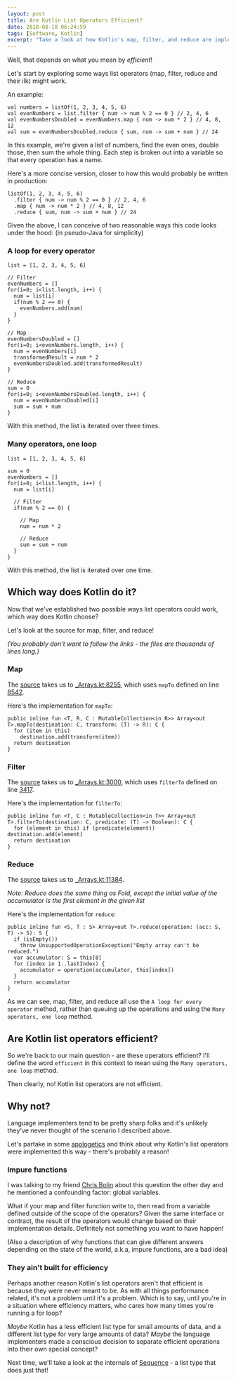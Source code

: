 ```yaml
---
layout: post
title: Are Kotlin List Operators Efficient?
date: 2018-08-18 06:24:59
tags: [Software, Kotlin]
excerpt: "Take a look at how Kotlin's map, filter, and reduce are implemented and what that means for their efficiency."
---
```


Well, that depends on what you mean by _efficient_!

Let's start by exploring some ways list operators (map, filter, reduce and their ilk) might work.

An example:

```lang-kotlin
val numbers = listOf(1, 2, 3, 4, 5, 6)
val evenNumbers = list.filter { num -> num % 2 == 0 } // 2, 4, 6
val evenNumbersDoubled = evenNumbers.map { num -> num * 2 } // 4, 8, 12
val sum = evenNumbersDoubled.reduce { sum, num -> sum + num } // 24
```

In this example, we're given a list of numbers, find the even ones, double those, then sum the whole thing.
Each step is broken out into a variable so that every operation has a name.

Here's a more concise version, closer to how this would probably be written in production:

```lang-kotlin
listOf(1, 2, 3, 4, 5, 6)
  .filter { num -> num % 2 == 0 } // 2, 4, 6
  .map { num -> num * 2 } // 4, 8, 12
  .reduce { sum, num -> sum + num } // 24
```

Given the above, I can conceive of two reasonable ways this code looks under the hood:
(in pseudo-Java for simplicity)

### A loop for every operator

```lang-kotlin
list = [1, 2, 3, 4, 5, 6]

// Filter
evenNumbers = []
for(i=0; i<list.length, i++) {
  num = list[i]
  if(num % 2 == 0) {
    evenNumbers.add(num)
  }
}

// Map
evenNumbersDoubled = []
for(i=0; i<evenNumbers.length, i++) {
  num = evenNumbers[i]
  transformedResult = num * 2
  evenNumbersDoubled.add(transformedResult)
}

// Reduce
sum = 0
for(i=0; i<evenNumbersDoubled.length, i++) {
  num = evenNumbersDoubled[i]
  sum = sum + num
}
```

With this method, the list is iterated over three times.

### Many operators, one loop

```lang-kotlin
list = [1, 2, 3, 4, 5, 6]

sum = 0
evenNumbers = []
for(i=0; i<list.length, i++) {
  num = list[i]

  // Filter
  if(num % 2 == 0) {

    // Map
    num = num * 2

    // Reduce
    sum = sum + num
  }
}
```

With this method, the list is iterated over one time.

## Which way does Kotlin do it?

Now that we've established two possible ways list operators could work, which way does Kotlin choose?

Let's look at the source for map, filter, and reduce!

_(You probably don't want to follow the links - the files are thousands of lines long.)_

### Map

The [source](https://kotlinlang.org/api/latest/jvm/stdlib/kotlin.collections/map.html) takes us to [\_Arrays.kt:8255](https://github.com/JetBrains/kotlin/blob/1.2.60/libraries/stdlib/common/src/generated/_Arrays.kt#L8225), which uses `mapTo` defined on line [8542](https://github.com/JetBrains/kotlin/blob/1.2.60/libraries/stdlib/common/src/generated/_Arrays.kt#L8542).

Here's the implementation for `mapTo`:

```lang-kotlin
public inline fun <T, R, C : MutableCollection<in R>> Array<out T>.mapTo(destination: C, transform: (T) -> R): C {
  for (item in this)
    destination.add(transform(item))
  return destination
}
```

### Filter

The [source](https://kotlinlang.org/api/latest/jvm/stdlib/kotlin.collections/filter.html) takes us to [\_Arrays.kt:3000](https://github.com/JetBrains/kotlin/blob/1.2.60/libraries/stdlib/common/src/generated/_Arrays.kt#L3000), which uses `filterTo` defined on line [3417](https://github.com/JetBrains/kotlin/blob/1.2.60/libraries/stdlib/common/src/generated/_Arrays.kt#L3417).

Here's the implementation for `filterTo`:

```lang-kotlin
public inline fun <T, C : MutableCollection<in T>> Array<out T>.filterTo(destination: C, predicate: (T) -> Boolean): C {
  for (element in this) if (predicate(element)) destination.add(element)
  return destination
}
```

### Reduce

The [source](https://kotlinlang.org/api/latest/jvm/stdlib/kotlin.collections/reduce.html) takes us to [\_Arrays.kt:11384](https://github.com/JetBrains/kotlin/blob/1.2.60/libraries/stdlib/common/src/generated/_Arrays.kt#L11384).

_Note: Reduce does the same thing as Fold, except the initial value of the accumulator is the first element in the given list_

Here's the implementation for `reduce`:

```lang-kotlin
public inline fun <S, T : S> Array<out T>.reduce(operation: (acc: S, T) -> S): S {
  if (isEmpty())
    throw UnsupportedOperationException("Empty array can't be reduced.")
  var accumulator: S = this[0]
  for (index in 1..lastIndex) {
    accumulator = operation(accumulator, this[index])
  }
  return accumulator
}
```

As we can see, map, filter, and reduce all use the `A loop for every operator` method, rather than queuing up the operations and using the `Many operators, one loop` method.

## Are Kotlin list operators efficient?

So we're back to our main question - are these operators efficient?
I'll define the word `efficient` in this context to mean using the `Many operators, one loop` method.

Then clearly, no! Kotlin list operators are not efficient.

## Why not?

Language implementers tend to be pretty sharp folks and it's unlikely they've never thought of the scenario I described above.

Let's partake in some [apologetics](https://www.google.com/search?q=apologetics&oq=apologetics&aqs=chrome..69i57j0l5.1969j0j7&sourceid=chrome&ie=UTF-8) and think about why Kotlin's list operators were implemented this way - there's probably a reason!

### Impure functions

I was talking to my friend [Chris Bolin](https://twitter.com/bolinchris?lang=en) about this question the other day and he mentioned a confounding factor: global variables.

What if your map and filter function write to, then read from a variable defined outside of the scope of the operators? Given the same interface or contract, the result of the operators would change based on their implementation details. Definitely not something you want to have happen!

(Also a description of why functions that can give different answers depending on the state of the world, a.k.a, impure functions, are a bad idea)

### They ain't built for efficiency

Perhaps another reason Kotlin's list operators aren't that efficient is because they were never meant to be. As with all things performance related, it's not a problem until it's a problem. Which is to say, until you're in a situation where efficiency matters, who cares how many times you're running a for loop?

_Maybe_ Kotlin has a less efficient list type for small amounts of data, and a different list type for very large amounts of data? _Maybe_ the language implementers made a conscious decision to separate efficient operations into their own special concept?

Next time, we'll take a look at the internals of [Sequence](https://kotlinlang.org/api/latest/jvm/stdlib/kotlin.sequences/-sequence/index.html) - a list type that does just that!
